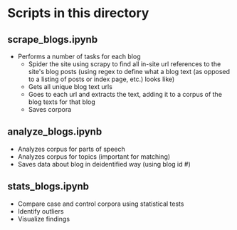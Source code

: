 # Scripts in this directory


## scrape_blogs.ipynb

* Performs a number of tasks for each blog
  - Spider the site using scrapy to find all in-site url references to the site's blog posts (using regex to define what a blog text (as opposed to a listing of posts or index page, etc.) looks like)
  - Gets all unique blog text urls
  - Goes to each url and extracts the text, adding it to a corpus of the blog texts for that blog
  - Saves corpora


## analyze_blogs.ipynb
  - Analyzes corpus for parts of speech
  - Analyzes corpus for topics (important for matching)
  - Saves data about blog in deidentified way (using blog id #)


## stats_blogs.ipynb

  - Compare case and control corpora using statistical tests
  - Identify outliers
  - Visualize findings